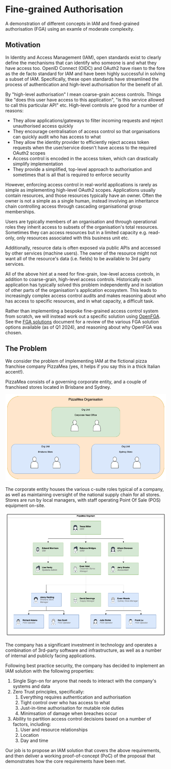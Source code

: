 # Fine-grained Authorisation

A demonstration of different concepts in IAM and fined-grained authorisation (FGA) using an examle of moderate complexity.

## Motivation

In Identity and Access Management (IAM), open standards exist to clearly define the mechanisms that can identify who someone is and what they have access too. 
OpenID Connect (OIDC) and OAuth2 have risen to the fore as the de facto standard for IAM and have been highly successful in solving a subset of IAM. Specifically, these open standards have streamlined the process of authentication and high-level authorisation for the benefit of all.

By "high-level authorisation" I mean coarse-grain access controls.  Things like "does this user have access to this application", "is this service allowed to call this particular API" etc. High-level controls are good for a number of reasons:

* They allow applications/gateways to filter incoming requests and reject unauthorised access quickly
* They encourage centralisation of access control so that organisations can quickly audit who has access to what
* They allow the identity provider to efficiently reject access token requests when the user/service doesn't have access to the required OAuth2 scopes
* Access control is encoded in the access token, which can drastically simplify implementation
* They provide a simplified, top-level approach to authorisation and sometimes that is all that is required to enforce security

However, enforcing access control in real-world applications is rarely as simple as implementing high-level OAuth2 scopes. Applications usually contain resources, and those resources typically have an owner. Often the owner is not a simple as a single human, instead involving an inheritance chain controlling access through cascading organisational group memberships.

Users are typically members of an organisation and through operational roles they inherit access to subsets of the organisation's total resources. Sometimes they can access resources but in a limited capacity e.g. read-only, only resources associated with this business unit etc.

Additionally, resource data is often exposed via public APIs and accessed by other services (machine users). The owner of the resource might not want all of the resource's data (i.e. fields) to be available to 3rd party services.

All of the above hint at a need for fine-grain, low-level access controls, in addition to coarse-grain, high-level access controls. Historically each application has typically solved this problem independently and in isolation of other parts of the organisation's application ecosystem. This leads to increasingly complex access control audits and makes reasoning about who has access to specific resources, and in what capacity, a difficult task.

Rather than implementing a bespoke fine-grained access control system from scratch, we will instead work out a specific solution using [OpenFGA](https://openfga.dev/). See the [FGA solutions](./docs/fga_solutions.md) document for a review of the various FGA solution options available (as of Q1 2024), and reasoning about why OpenFGA was chosen.

## The Problem

We consider the problem of implementing IAM at the fictional pizza franchise company PizzaMea (yes, it helps if you say this in a thick Italian accent!).

PizzaMea consists of a governing corporate entity, and a couple of franchised stores located in Brisbane and Sydney.

![Org units](./docs/images/org_units.png)

The corporate entity houses the various c-suite roles typical of a company, as well as maintaining oversight of the national supply chain for all stores. Stores are run by local managers, with staff operating Point Of Sale (POS) equipment on-site.

![Org chart](./docs/images/org_chart.png)

The company has a significant investment in technology and operates a combination of 3rd-party software and infrastructure, as well as a number of internal and publicly facing applications.

Following best practice security, the company has decided to implement an IAM solution with the following properties:

1. Single Sign-on for anyone that needs to interact with the company's systems and data
2. Zero Trust principles, specifically:
    1. Everything requires authentication and authorisation
    2. Tight control over who has access to what
    3. Just-in-time authorisation for mutable role duties
    4. Minimsation of damage when breaches occur
3. Ability to partition access control decisions based on a number of factors, including:
    1. User and resource relationships
    2. Location
    3. Day and time

Our job is to propose an IAM solution that covers the above requirements, and then deliver a working proof-of-concept (PoC) of the proposal that demonstrates how the core requirements have been met.